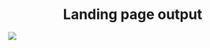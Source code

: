 <center><h1>Landing page output</h1></center>
<a href="https://github.com/13-Bhupendra/Landing-Page-with-position/tree/main/landing%20page">
  <img src="https://github.com/13-Bhupendra/Landing-Page-with-position/blob/main/Landing%20Page%20output.png">
</a>
